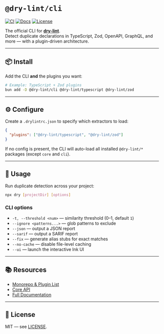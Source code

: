 # `@dry-lint/cli`

[![CI](https://github.com/dry-lint/dry-lint/actions/workflows/ci.yml/badge.svg)](https://github.com/dry-lint/dry-lint/actions/workflows/ci.yml) [![Docs](https://img.shields.io/badge/docs-%E2%9C%93-blue)](https://dry-lint.github.io/dry-lint/) [![License](https://img.shields.io/npm/l/@dry-lint/cli)](https://github.com/dry-lint/dry-lint/blob/main/LICENSE)

The official CLI for [**dry-lint**](https://github.com/dry-lint/dry-lint).  
Detect duplicate declarations in TypeScript, Zod, OpenAPI, GraphQL, and more — with a plugin-driven architecture.

---

## 📦 Install

Add the CLI **and** the plugins you want:

```bash
# Example: TypeScript + Zod plugins
bun add -D @dry-lint/cli @dry-lint/typescript @dry-lint/zod
```

---

## ⚙️ Configure

Create a `.drylintrc.json` to specify which extractors to load:

```json
{
  "plugins": ["@dry-lint/typescript", "@dry-lint/zod"]
}
```

If no config is present, the CLI will auto-load all installed `@dry-lint/*` packages (except `core` and `cli`).

---

## 🚀 Usage

Run duplicate detection across your project:

```bash
npx dry [projectDir] [options]
```

### CLI options

- `-t, --threshold <num>` — similarity threshold (0–1, default `1`)
- `--ignore <patterns...>` — glob patterns to exclude
- `--json` — output a JSON report
- `--sarif` — output a SARIF report
- `--fix` — generate alias stubs for exact matches
- `--no-cache` — disable file-level caching
- `--ui` — launch the interactive Ink UI

---

## 📚 Resources

- [Monorepo & Plugin List](https://github.com/dry-lint/dry-lint#-packages)
- [Core API](https://github.com/dry-lint/dry-lint#-api-dry-core)
- [Full Documentation](https://dry-lint.github.io/dry-lint/)

---

## 📄 License

MIT — see [LICENSE](https://github.com/dry-lint/dry-lint/blob/main/LICENSE).
